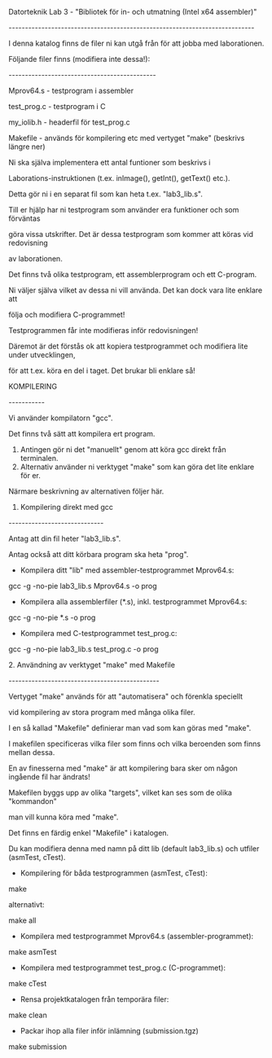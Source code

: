 ﻿Datorteknik Lab 3 - "Bibliotek för in- och utmatning (Intel x64 assembler)"

\---------------------------------------------------------------------------

I denna katalog finns de filer ni kan utgå från för att jobba med laborationen.

Följande filer finns (modifiera inte dessa!):

\---------------------------------------------

Mprov64.s   - testprogram i assembler

test\_prog.c - testprogram i C

my\_iolib.h  - headerfil för test\_prog.c

Makefile    - används för kompilering etc med vertyget "make" (beskrivs längre ner)


Ni ska själva implementera ett antal funtioner som beskrivs i

Laborations-instruktionen (t.ex. inImage(), getInt(), getText() etc.).

Detta gör ni i en separat fil som kan heta t.ex. "lab3\_lib.s".

Till er hjälp har ni testprogram som använder era funktioner och som förväntas

göra vissa utskrifter. Det är dessa testprogram som kommer att köras vid redovisning

av laborationen.

Det finns två olika testprogram, ett assemblerprogram och ett C-program.

Ni väljer själva vilket av dessa ni vill använda. Det kan dock vara lite enklare att

följa och modifiera C-programmet!

Testprogrammen får inte modifieras inför redovisningen!

Däremot är det förstås ok att kopiera testprogrammet och modifiera lite under utvecklingen,

för att t.ex. köra en del i taget. Det brukar bli enklare så!

KOMPILERING

\-----------

Vi använder kompilatorn "gcc".

Det finns två sätt att kompilera ert program.

1. Antingen gör ni det "manuellt" genom att köra gcc direkt från terminalen.
1. Alternativ använder ni verktyget "make" som kan göra det lite enklare för er.

Närmare beskrivning av alternativen följer här.

1. Kompilering direkt med gcc

\-----------------------------

Antag att din fil heter "lab3\_lib.s".

Antag också att ditt körbara program ska heta "prog".

- Kompilera ditt "lib" med assembler-testprogrammet Mprov64.s:

gcc -g -no-pie lab3\_lib.s Mprov64.s -o prog

- Kompilera alla assemblerfiler (\*.s), inkl. testprogrammet Mprov64.s:

gcc -g -no-pie \*.s -o prog

- Kompilera med C-testprogrammet test\_prog.c:

gcc -g -no-pie lab3\_lib.s test\_prog.c -o prog



2\. Användning av verktyget "make" med Makefile

\----------------------------------------------

Vertyget "make" används för att "automatisera" och förenkla speciellt

vid kompilering av stora program med många olika filer.

I en så kallad "Makefile" definierar man vad som kan göras med "make".

I makefilen specificeras vilka filer som finns och vilka beroenden som finns mellan dessa.

En av finesserna med "make" är att kompilering bara sker om någon ingående fil har ändrats!

Makefilen byggs upp av olika "targets", vilket kan ses som de olika "kommandon"

man vill kunna köra med "make".

Det finns en färdig enkel "Makefile" i katalogen.

Du kan modifiera denna med namn på ditt lib (default lab3\_lib.s) och utfiler (asmTest, cTest).

- Kompilering för båda testprogrammen (asmTest, cTest):

make

alternativt:

make all

- Kompilera med testprogrammet Mprov64.s (assembler-programmet):

make asmTest

- Kompilera med testprogrammet test\_prog.c (C-programmet):

make cTest

- Rensa projektkatalogen från temporära filer:

make clean

- Packar ihop alla filer inför inlämning (submission.tgz)

make submission

